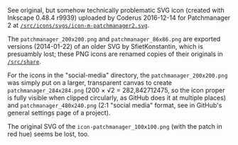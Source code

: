 See original, but somehow technically problematic SVG icon (created with Inkscape 0.48.4 r9939) uploaded by Coderus 2016-12-14 for Patchmanager 2 at [`/src/icons/svgs/icon-m-patchmanager2.svg`](https://github.com/sailfishos-patches/patchmanager/blob/master/src/icons/svgs/icon-m-patchmanager2.svg).

The `patchmanager_200x200.png` and `patchmanager_86x86.png` are exported versions (2014-01-22) of an older SVG by SfietKonstantin, which is presuambly lost; these PNG icons are renamed copies of their originals in [`/src/share`](https://github.com/sailfishos-patches/patchmanager/tree/master/src/share). 

For the icons in the "social-media" directory, the `patchmanager_200x200.png` was simply put on a larger, transparent canvas to create `patchmanager_284x284.png` (200 × √2 = 282,842712475, so the icon proper is fully visible when clipped circularly, as GitHub does it at multiple places) and `patchmanager_480x240.png` (2:1 "social media" format, see in GitHub's general settings page of a project).

The original SVG of the `icon-patchmanager_100x100.png` (with the patch in red hue) seems be lost, too.
